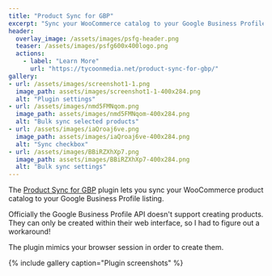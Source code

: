 ```yaml
---
title: "Product Sync for GBP"
excerpt: "Sync your WooCommerce catalog to your Google Business Profile listing"
header:
  overlay_image: /assets/images/psfg-header.png
  teaser: /assets/images/psfg600x400logo.png
  actions:
    - label: "Learn More"
      url: "https://tycoonmedia.net/product-sync-for-gbp/"
gallery:
- url: /assets/images/screenshot1-1.png
  image_path: assets/images/screenshot1-1-400x284.png
  alt: "Plugin settings"
- url: /assets/images/nmd5FMNqom.png
  image_path: assets/images/nmd5FMNqom-400x284.png
  alt: "Bulk sync selected products"
- url: /assets/images/iaQroaj6ve.png
  image_path: assets/images/iaQroaj6ve-400x284.png
  alt: "Sync checkbox"
- url: /assets/images/BBiRZXhXp7.png
  image_path: assets/images/BBiRZXhXp7-400x284.png
  alt: "Bulk sync settings"
---
```


The [Product Sync for GBP](https://tycoonmedia.net/product-sync-for-gbp/) plugin lets you sync your WooCommerce product catalog to your Google Business Profile listing. 

Officially the Google Business Profile API doesn't support creating products. They can only be created within their web interface, so I had to figure out a workaround!

The plugin mimics your browser session in order to create them. 

{% include gallery caption="Plugin screenshots" %}